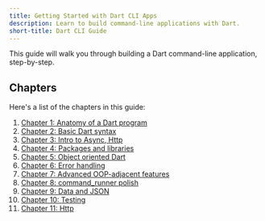 ```yaml
---
title: Getting Started with Dart CLI Apps
description: Learn to build command-line applications with Dart.
short-title: Dart CLI Guide
---
```


This guide will walk you through building a Dart command-line application, step-by-step.

## Chapters

Here's a list of the chapters in this guide:

1.  [Chapter 1: Anatomy of a Dart program](/gse/chapter_chapter_1/)
2.  [Chapter 2: Basic Dart syntax](/gse/chapter_chapter_2/)
3.  [Chapter 3: Intro to Async, Http](/gse/chapter_chapter_3/)
4.  [Chapter 4: Packages and libraries](/gse/chapter_chapter_4/)
5.  [Chapter 5: Object oriented Dart](/gse/chapter_chapter_5/)
6.  [Chapter 6: Error handling](/gse/chapter_chapter_6/)
7.  [Chapter 7: Advanced OOP-adjacent features](/gse/chapter_chapter_7/)
8.  [Chapter 8: command_runner polish](/gse/chapter_chapter_8/)
9.  [Chapter 9: Data and JSON](/gse/chapter_chapter_9/)
10. [Chapter 10: Testing](/gse/chapter_chapter_10/)
11. [Chapter 11: Http](/gse/chapter_chapter_11/)
